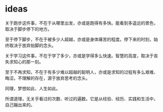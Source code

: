 # ideas
关于跑步这件事，不在于从哪里出发，亦或是跑得有多快。能看到多遥远的景色，取决于脚步停下的地方。

至于停下脚步，不在于被多少人超越，亦或是身体痛苦的程度。停下来的时刻，始终取决于放弃抬脚的念头。

关于学习这件事，不在于学了多少，亦或是学得多么快速。智慧的高度，取决于丧失求知心的那一刻。

至于不再求知，不在于有多少难以超越的聪明人，亦或是求知的过程有多么艰难、晦涩。不理解的存在，源于放弃思考的念头。

同理，梦想如此、人生如此。

所谓道理，无关乎看过的次数、听过的遍数。它是从经验、经历、实践和生活中，自己蹦出来的。
